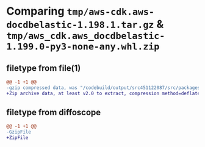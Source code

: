 # Comparing `tmp/aws-cdk.aws-docdbelastic-1.198.1.tar.gz` & `tmp/aws_cdk.aws_docdbelastic-1.199.0-py3-none-any.whl.zip`

## filetype from file(1)

```diff
@@ -1 +1 @@
-gzip compressed data, was "/codebuild/output/src451122087/src/packages/@aws-cdk/aws-docdbelastic/dist/python/aws-cdk.aws-docdbelastic-1.198.1.tar", last modified: Tue Mar 28 21:36:56 2023, max compression
+Zip archive data, at least v2.0 to extract, compression method=deflate
```

## filetype from diffoscope

```diff
@@ -1 +1 @@
-GzipFile
+ZipFile
```


